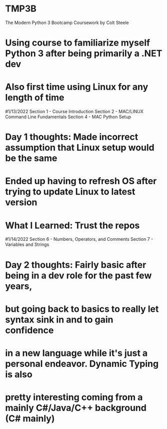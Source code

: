 # TMP3B
The Modern Python 3 Bootcamp Coursework by Colt Steele

# Using course to familiarize myself Python 3 after being primarily a .NET dev
# Also first time using Linux for any length of time

#1/13/2022
Section 1 - Course Introduction
Section 2 - MAC/LINUX Command Line Fundamentals
Section 4 - MAC Python Setup 

# Day 1 thoughts: Made incorrect assumption that Linux setup would be the same
# Ended up having to refresh OS after trying to update Linux to latest version
# What I Learned: Trust the repos

#1/14/2022
Section 6 - Numbers, Operators, and Comments
Section 7 - Variables and Strings

# Day 2 thoughts: Fairly basic after being in a dev role for the past few years,
# but going back to basics to really let syntax sink in and to gain confidence
# in a new language while it's just a personal endeavor.  Dynamic Typing is also 
# pretty interesting coming from a mainly C#/Java/C++ background (C# mainly)
